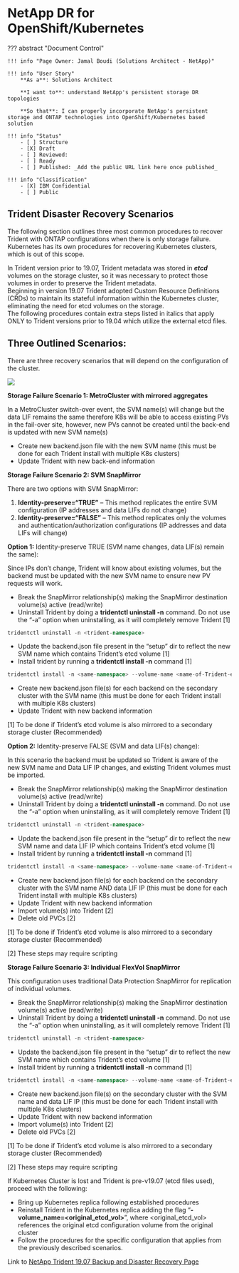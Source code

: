 # NetApp DR for OpenShift/Kubernetes


??? abstract "Document Control"

    !!! info "Page Owner: Jamal Boudi (Solutions Architect - NetApp)"

    !!! info "User Story"
        **As a**: Solutions Architect

        **I want to**: understand NetApp's persistent storage DR topologies

        **So that**: I can properly incorporate NetApp's persistent storage and ONTAP technologies into OpenShift/Kubernetes based solution

    !!! info "Status"
        - [ ] Structure
        - [X] Draft
        - [ ] Reviewed:
        - [ ] Ready
        - [ ] Published: _Add the public URL link here once published_

    !!! info "Classification"
        - [X] IBM Confidential
        - [ ] Public


## Trident Disaster Recovery Scenarios

The following section outlines three most common procedures to recover Trident with ONTAP configurations when there is only storage failure. Kubernetes has its own procedures for recovering Kubernetes clusters, which is out of this scope.

In Trident version prior to 19.07, Trident metadata was stored in ***etcd*** volumes on the storage cluster, so it was necessary to protect those volumes in order to preserve the Trident metadata.  
Beginning in version 19.07 Trident adopted Custom Resource Definitions (CRDs) to maintain its stateful information within the Kubernetes cluster, eliminating the need for etcd volumes on the storage.  
The following procedures contain extra steps listed in italics that apply ONLY to Trident versions prior to 19.04 which utilize the external etcd files.

## Three Outlined Scenarios:
There are three recovery scenarios that will depend on the configuration of the cluster.

![](./img/Trident_and_3_ONTAP_Configs.png)

**Storage Failure Scenario 1: MetroCluster with mirrored aggregates**

In a MetroCluster switch-over event, the SVM name(s) will change but the data LIF remains the same therefore K8s will be able to access existing PVs in the fail-over site, however, new PVs cannot be created until the back-end is updated with new SVM name(s)
- Create new backend.json file with the new SVM name (this must be done for each Trident install with multiple K8s clusters)
- Update Trident with new back-end information

**Storage Failure Scenario 2: SVM SnapMirror**

There are two options with SVM SnapMirror:
1) **Identity-preserve=“TRUE”** – This method replicates the entire SVM configuration (IP addresses and data LIFs do not change)
2) **Identity-preserve=“FALSE”** – This method replicates only the volumes and authentication/authorization configurations (IP addresses and data LIFs will change)


**Option 1:** Identity-preserve TRUE (SVM name changes, data LIF(s) remain the same):

Since IPs don’t change, Trident will know about existing volumes, but the backend must be updated with the new SVM name to ensure new PV requests will work.

- Break the SnapMirror relationship(s) making the SnapMirror destination volume(s) active (read/write)
- Uninstall Trident by doing a **tridentctl uninstall -n** command. Do not use the “-a” option when uninstalling, as it will completely remove Trident [1]

```csharp
tridentctl uninstall -n <trident-namespace>
```

- Update the backend.json file present in the “setup” dir to reflect the new SVM name which contains Trident’s etcd volume [1]
- Install trident by running a **tridentctl install -n** command [1]
```csharp
tridentctl install -n <same-namespace> --volume-name <name-of-Trident-etcd-volume>
```

- Create new backend.json file(s) for each backend on the secondary cluster with the SVM name (this must be done for each Trident install with multiple K8s clusters)
- Update Trident with new backend information

[1] To be done if Trident’s etcd volume is also mirrored to a secondary storage cluster (Recommended)


**Option 2:** Identity-preserve FALSE (SVM and data LIF(s) change):

In this scenario the backend must be updated so Trident is aware of the new SVM name and Data LIF IP changes, and existing Trident volumes must be imported.

- Break the SnapMirror relationship(s) making the SnapMirror destination volume(s) active (read/write)
- Uninstall Trident by doing a **tridentctl uninstall -n** command. Do not use the “-a” option when uninstalling, as it will completely remove Trident [1]
```csharp
tridentctl uninstall -n <trident-namespace>
```

- Update the backend.json file present in the “setup” dir to reflect the new SVM name and data LIF IP which contains Trident’s etcd volume [1]
- Install trident by running a **tridentctl install -n** command [1]
```csharp
tridentctl install -n <same-namespace> --volume-name <name-of-Trident-etcd-volume>
```

- Create new backend.json file(s) for each backend on the secondary cluster with the SVM name AND data LIF IP (this must be done for each Trident install with multiple K8s clusters)
- Update Trident with new backend information
- Import volume(s) into Trident [2]
- Delete old PVCs [2]

[1]  To be done if Trident’s etcd volume is also mirrored to a secondary storage cluster (Recommended)

[2]  These steps may require scripting



**Storage Failure Scenario 3: Individual FlexVol SnapMirror**

This configuration uses traditional Data Protection SnapMirror for replication of individual volumes.

- Break the SnapMirror relationship(s) making the SnapMirror destination volume(s) active (read/write)
- Uninstall Trident by doing a **tridentctl uninstall -n** command. Do not use the “-a” option when uninstalling, as it will completely remove Trident [1]
```csharp
tridentctl uninstall -n <trident-namespace>
```

- Update the backend.json file present in the “setup” dir to reflect the new SVM name which contains Trident’s etcd volume [1]
- Install trident by running a **tridentctl install -n** command [1]
```csharp
tridentctl install -n <same-namespace> --volume-name <name-of-Trident-etcd-volume>
```

- Create new backend.json file(s) on the secondary cluster with the SVM name and data LIF IP (this must be done for each Trident install with multiple K8s clusters)
- Update Trident with new backend information
- Import volume(s) into Trident [2]
- Delete old PVCs [2]

[1]  To be done if Trident’s etcd volume is also mirrored to a secondary storage cluster (Recommended)

[2]  These steps may require scripting

If Kubernetes Cluster is lost and Trident is pre-v19.07 (etcd files used), proceed with the following:
- Bring up Kubernetes replica following established procedures
- Reinstall Trident in the Kubernetes replica adding the flag “**-volume_name=<original_etcd_vol>**”, where <original_etcd_vol> references the original etcd configuration volume from the original cluster
- Follow the procedures for the specific configuration that applies from the previously described scenarios.


Link to [NetApp Trident 19.07 Backup and Disaster Recovery Page](https://netapp-trident.readthedocs.io/en/stable-v19.07/dag/kubernetes/backup_disaster_recovery.html)
